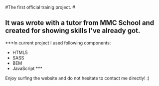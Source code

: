 #The first official trainig project. #

## It was wrote with a tutor from MMC School and created for showing skills I've already got. ##

***In current project I used following components:

* HTML5
* SASS
* BEM
* JavaScript ***


Enjoy surfing the website and do not hesitate to contact me directly! :) 
